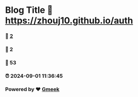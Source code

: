 # Blog Title :link: https://zhouj10.github.io/auth 
### :page_facing_up: [2](https://zhouj10.github.io/auth/tag.html) 
### :speech_balloon: 2 
### :hibiscus: 53 
### :alarm_clock: 2024-09-01 11:36:45 
### Powered by :heart: [Gmeek](https://github.com/Meekdai/Gmeek)

